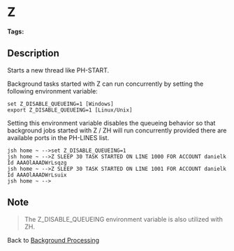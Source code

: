 # Z

<PageHeader />

**Tags:**
<badge text='background process' vertical='middle' />

## Description

Starts a new thread like PH-START.

Background tasks started with Z can run concurrently by setting the following environment variable:

```
set Z_DISABLE_QUEUEING=1 [Windows]
export Z_DISABLE_QUEUEING=1 [Linux/Unix]
```

Setting this environment variable disables the queueing behavior so that background jobs started with Z / ZH will run concurrently provided there are available ports in the PH-LINES list.

```
jsh home ~ -->set Z_DISABLE_QUEUEING=1
jsh home ~ -->Z SLEEP 30 TASK STARTED ON LINE 1000 FOR ACCOUNT danielk Id AAAOlAAADWrLsqzg
jsh home ~ -->Z SLEEP 30 TASK STARTED ON LINE 1001 FOR ACCOUNT danielk Id AAAOlAAADWrLsuix
jsh home ~ -->
```

## Note

> The Z\_DISABLE\_QUEUEING environment variable is also utilized with ZH.

Back to [Background Processing](./../README.md)

<PageFooter />
